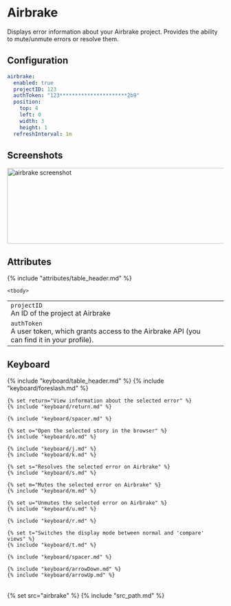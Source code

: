 # Airbrake

Displays error information about your Airbrake project. Provides the ability to
mute/unmute errors or resolve them.

## Configuration

```yaml
airbrake:
  enabled: true
  projectID: 123
  authToken: "123**********************2b9"
  position:
    top: 4
    left: 0
    width: 3
    height: 1
  refreshInterval: 1m
```

## Screenshots

<img src="/assets/modules/airbrake.png" class="screenshot"  width="578" height="176" alt="airbrake screenshot" />

## Attributes


<table>
    {% include "attributes/table_header.md" %}

    <tbody>
<tr>
    <td>
        <code>projectID</code>
        <br />
        An ID of the project at Airbrake
    </td>
    <td></td>
</tr>
<tr>
    <td>
        <code>authToken</code>
        <br />
        A user token, which grants access to the Airbrake API (you can find it in your profile).
    </td>
    <td></td>
</tr>
    </tbody>
</table>

## Keyboard

<table>
  {% include "keyboard/table_header.md" %}

  <tbody>
    {% include "keyboard/foreslash.md" %}

    {% set return="View information about the selected error" %}
    {% include "keyboard/return.md" %}

    {% include "keyboard/spacer.md" %}

    {% set o="Open the selected story in the browser" %}
    {% include "keyboard/o.md" %}

    {% include "keyboard/j.md" %}
    {% include "keyboard/k.md" %}

    {% set s="Resolves the selected error on Airbrake" %}
    {% include "keyboard/s.md" %}

    {% set m="Mutes the selected error on Airbrake" %}
    {% include "keyboard/m.md" %}

    {% set u="Unmutes the selected error on Airbrake" %}
    {% include "keyboard/u.md" %}

    {% include "keyboard/r.md" %}

    {% set t="Switches the display mode between normal and 'compare' views" %}
    {% include "keyboard/t.md" %}

    {% include "keyboard/spacer.md" %}

    {% include "keyboard/arrowDown.md" %}
    {% include "keyboard/arrowUp.md" %}

  </tbody>
</table>

{% set src="airbrake" %}
{% include "src_path.md" %}
